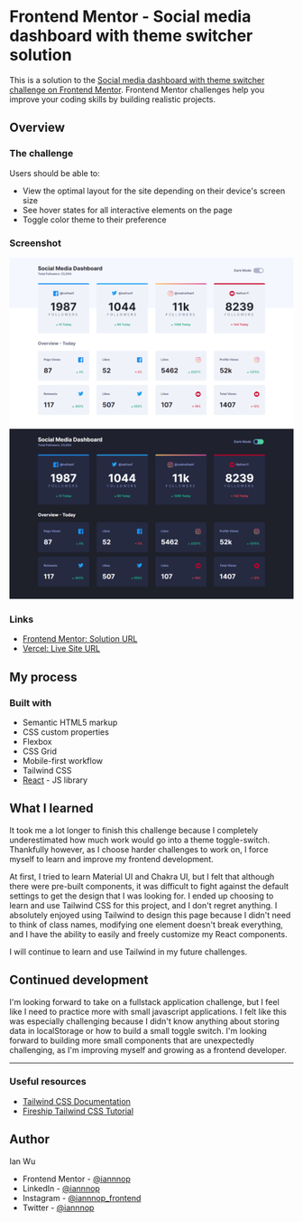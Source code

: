# Frontend Mentor - Social media dashboard with theme switcher solution

This is a solution to the [Social media dashboard with theme switcher challenge on Frontend Mentor](https://www.frontendmentor.io/challenges/social-media-dashboard-with-theme-switcher-6oY8ozp_H). Frontend Mentor challenges help you improve your coding skills by building realistic projects. 

## Overview

### The challenge

Users should be able to:

- View the optimal layout for the site depending on their device's screen size
- See hover states for all interactive elements on the page
- Toggle color theme to their preference

### Screenshot
![](./desktop-light.png)
![](./desktop-dark.png)

### Links

- [Frontend Mentor: Solution URL]()
- [Vercel: Live Site URL]()

## My process

### Built with

- Semantic HTML5 markup
- CSS custom properties
- Flexbox
- CSS Grid
- Mobile-first workflow
- Tailwind CSS
- [React](https://reactjs.org/) - JS library

## What I learned

It took me a lot longer to finish this challenge because I completely underestimated how much work would go into a theme toggle-switch. Thankfully however, as I choose harder challenges to work on, I force myself to learn and improve my frontend development.

At first, I tried to learn Material UI and Chakra UI, but I felt that although there were pre-built components, it was difficult to fight against the default settings to get the design that I was looking for. I ended up choosing to learn and use Tailwind CSS for this project, and I don't regret anything. I absolutely enjoyed using Tailwind to design this page because I didn't need to think of class names, modifying one element doesn't break everything, and I have the ability to easily and freely customize my React components.

I will continue to learn and use Tailwind in my future challenges.

## Continued development

I'm looking forward to take on a fullstack application challenge, but I feel like I need to practice more with small javascript applications. I felt like this was especially challenging because I didn't know anything about storing data in localStorage or how to build a small toggle switch. I'm looking forward to building more small components that are unexpectedly challenging, as I'm improving myself and growing as a frontend developer.

---

### Useful resources

- [Tailwind CSS Documentation](https://tailwindcss.com/docs/)
- [Fireship Tailwind CSS Tutorial](https://www.youtube.com/watch?v=pfaSUYaSgRo&ab_channel=Fireship)

## Author
Ian Wu

- Frontend Mentor - [@iannnop](https://www.frontendmentor.io/profile/iannnop)
- LinkedIn - [@iannnop](https://www.linkedin.com/in/iannnop/)
- Instagram - [@iannnop_frontend](https://www.instagram.com/iannnop_frontend/)
- Twitter - [@iannnop](https://www.twitter.com/iannnop)